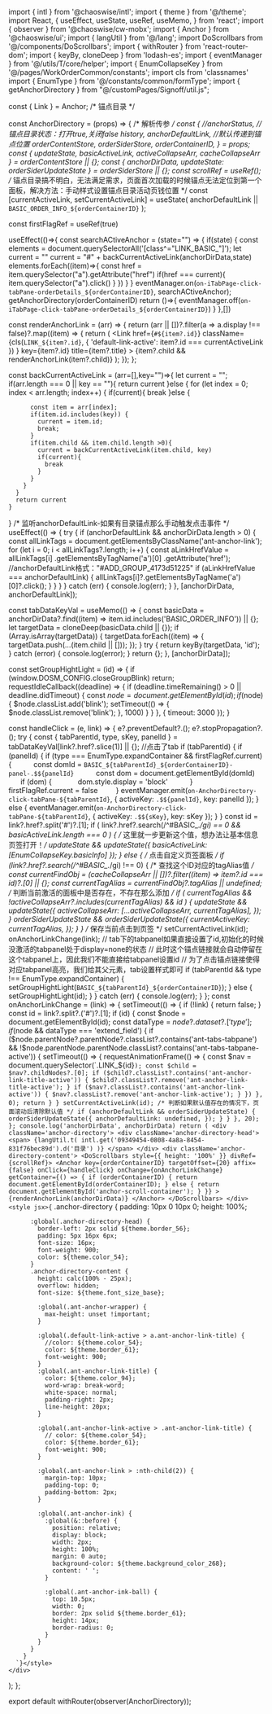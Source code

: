 import { intl } from '@chaoswise/intl';
import { theme } from '@/theme';
import React, {
  useEffect,
  useState,
  useRef,
  useMemo,
} from 'react';
import { observer } from '@chaoswise/cw-mobx';
import { Anchor } from '@chaoswise/ui';
import { langUtil } from '@/lang';
import DoScrollbars from '@/components/DoScrollbars';
import { withRouter } from 'react-router-dom';
import { keyBy, cloneDeep } from 'lodash-es';
import { eventManager } from '@/utils/T/core/helper';
import { EnumCollapseKey } from '@/pages/WorkOrderCommon/constants';
import cls from 'classnames'
import { EnumType } from '@/constants/common/formType';
import { getAnchorDirectory } from "@/customPages/Signoff/util.js";

const { Link } = Anchor;
/* 锚点目录 */

const AnchorDirectory = (props) => {
  /* 解析传参 */
  const {
    //anchorStatus, // 锚点目录状态：打开true,关闭false
    history,
    anchorDefaultLink, //默认传递到锚点位置
    orderContentStore,
    orderSiderStore,
    orderContainerID,
  } = props;
  const { updateState, basicActiveLink, activeCollapseArr, cacheCollapseArr } =
    orderContentStore || {};
  const { anchorDirData, updateState: orderSiderUpdateState } = orderSiderStore || {};
  const scrollRef = useRef();
  /* 锚点目录搞不明白，无法满足需求，页面首次加载的时候锚点无法定位到第一个面板，解决方法：手动样式设置锚点目录活动页钱位置 */
  const [currentActiveLink, setCurrentActiveLink] = useState(
    anchorDefaultLink ||
      `BASIC_ORDER_INFO_${orderContainerID}`
  );

  const firstFlagRef = useRef(true)
 
  useEffect(()=>{
    const searchACtiveAnchor = (state="") => {
      if(state) {
        const elements = document.querySelectorAll('[class^="LINK_BASIC_"]');
        let current = ""
        current = "#" + backCurrentActiveLink(anchorDirData,state)
        elements.forEach((item)=>{
          const href = item.querySelector("a").getAttribute("href")
          if(href === current){
            item.querySelector("a").click()
          }
        })
      }
    }
    eventManager.on(`on-iTabPage-click-tabPane-orderDetails_${orderContainerID}`, searchACtiveAnchor);
    getAnchorDirectory(orderContainerID)
    return ()=>{
      eventManager.off(`on-iTabPage-click-tabPane-orderDetails_${orderContainerID}`)
    }
  },[])

  const renderAnchorLink = (arr) => {
    return (arr || [])?.filter(a => a.display !== false)?.map((item) => {
      return (
        <Link
          href={`#${item?.id}`}
          className={cls(`LINK_${item?.id}`, { 'default-link-active': item?.id === currentActiveLink }) }
          key={item?.id}
          title={item?.title}
        >
          {item?.child && renderAnchorLink(item?.child)}
        </Link>
      );
    });
  };

  const backCurrentActiveLink = (arr=[],key="")=>{
    let current = "";
    if(arr.length === 0 || key == ""){
      return current
    }else {
      for (let index = 0; index < arr.length; index++) {
        if(current){
          break
        }else {

          const item = arr[index];
          if(item.id.includes(key)) {
            current = item.id;
            break;
          }
          if(item.child && item.child.length >0){
            current = backCurrentActiveLink(item.child, key)
            if(current){
              break
            }
          }
        }
      }
      return current
    }
  }
  /* 监听anchorDefaultLink-如果有目录锚点那么手动触发点击事件 */
  useEffect(() => {
    try {
      if (anchorDefaultLink && anchorDirData.length > 0) {
        const allLinkTags = document.getElementsByClassName('ant-anchor-link');
        for (let i = 0; i < allLinkTags?.length; i++) {
          const aLinkHrefValue = allLinkTags[i]
            .getElementsByTagName('a')[0]
            .getAttribute('href');
          //anchorDefaultLink格式："#ADD_GROUP_4173d51225"
          if (aLinkHrefValue === anchorDefaultLink) {
            allLinkTags[i]?.getElementsByTagName('a')[0]?.click();
          }
        }
      }
    } catch (err) {
      console.log(err);
    }
  }, [anchorDirData, anchorDefaultLink]);

  const tabDataKeyVal = useMemo(() => {
    const basicData =
      anchorDirData?.find((item) => item.id.includes('BASIC_ORDER_INFO')) || {};
    let targetData = cloneDeep(basicData.child || {});
    if (Array.isArray(targetData)) {
      targetData.forEach((item) => {
        targetData.push(...(item.child || []));
      });
    }
    try {
      return keyBy(targetData, 'id');
    } catch (error) {
      console.log(error);
    }
    return {};
  }, [anchorDirData]);

  const setGroupHightLight = (id) => {
    if (window.DOSM_CONFIG.closeGroupBlink) return;
    requestIdleCallback((deadline) => {
      if (deadline.timeRemaining() > 0 || deadline.didTimeout) {
        const $node = document.getElementById(id);
        if ($node) {
          $node.classList.add('blink');
          setTimeout(() => {
            $node.classList.remove('blink');
          }, 1000)
        }
      }
    }, { timeout: 3000 });
  }

  const handleClick = (e, link) => {
    e?.preventDefault?.();
    e?.stopPropagation?.();
    try {
      const { tabParentId, type, sKey, panelId } = tabDataKeyVal[link?.href?.slice(1)] || {}; //点击了tab
      if (tabParentId) {
        if (panelId) {
          if (type === EnumType.expandContainer && firstFlagRef.current) {
            const domId = `BASIC_${tabParentId}_${orderContainerID}-panel-.$${panelId}`
            const dom = document.getElementById(domId)
            if (dom) {
              dom.style.display = 'block'
            }
            firstFlagRef.current = false
          }
          eventManager.emit(`on-AnchorDirectory-click-tabPane-${tabParentId}`, {
            activeKey: `.$${panelId}`,
            key: panelId
          });
        } else {
          eventManager.emit(`on-AnchorDirectory-click-tabPane-${tabParentId}`, {
            activeKey: `.$${sKey}`,
            key: sKey
          });
        }
      }
      const id = link?.href?.split('#')?.[1];
      if (
        link?.href?.search(/^#BASIC_.*/gi) == 0 &&
        basicActiveLink.length === 0
      ) {
        /* 这里就一步更新这个值，想办法让基本信息页签打开！*/
        updateState &&
          updateState({ basicActiveLink: [EnumCollapseKey.basicInfo] });
      } else {
        /* 点击自定义页签面板 */
        if (link?.href?.search(/^#BASIC_.*/gi) !== 0) {
          /* 查找这个ID对应的tagAlias值 */
          const currentFindObj =
            (cacheCollapseArr || [])?.filter((item) => item?.id === id)?.[0] ||
            {};
          const currentTagAlias = currentFindObj?.tagAlias || undefined;
          /* 判断当前激活的面板中是否存在，不存在那么添加 */
          if (
            currentTagAlias &&
            !activeCollapseArr?.includes(currentTagAlias) &&
            id
          ) {
            updateState &&
              updateState({
                activeCollapseArr: [...activeCollapseArr, currentTagAlias],
              });
          }
          orderSiderUpdateState &&
            orderSiderUpdateState({
              currentActiveKey: currentTagAlias,
            });
        }
      }
      /* 保存当前点击到页签 */
      setCurrentActiveLink(id);
      onAnchorLinkChange(link);
      // tab下的tabpanel如果直接设置了id,初始化的时候没激活的tabpanel处于display=none的状态
      // 此时这个锚点链接就会自动停留在这个tabpanel上，因此我们不能直接给tabpanel设置id
      // 为了点击锚点链接使得对应tabpanel高亮，我们给其父元素，tab设置样式即可
      if (tabParentId && type !== EnumType.expandContainer) {
        setGroupHightLight(`BASIC_${tabParentId}_${orderContainerID}`);
      } else {
        setGroupHightLight(id);
      }
    } catch (err) {
      console.log(err);
    }
  };
  const onAnchorLinkChange = (link) => {
    setTimeout(() => {
      if (!link) {
        return false;
      }
      const id = link?.split?.('#')?.[1];
      if (id) {
        const $node = document.getElementById(id);
        const dataType = $node?.dataset?.['type'];
        if ($node && dataType === 'extend_field') {
          if ($node.parentNode?.parentNode?.classList?.contains('ant-tabs-tabpane') && !$node.parentNode.parentNode.classList?.contains('ant-tabs-tabpane-active')) {
            setTimeout(() => {
              requestAnimationFrame(() => {
                const $nav = document.querySelector(`.LINK_${id}`);
                const $child = $nav?.childNodes?.[0];
                if ($child?.classList?.contains('ant-anchor-link-title-active')) {
                  $child?.classList?.remove('ant-anchor-link-title-active');
                }
                if ($nav?.classList?.contains('ant-anchor-link-active')) {
                  $nav?.classList?.remove('ant-anchor-link-active');
                }
              })
            }, 0);
            return
          }
        }
        setCurrentActiveLink(id);
        /* 判断如果默认值存在的情况下，页面滚动后清除默认值 */
        if (anchorDefaultLink && orderSiderUpdateState) {
          orderSiderUpdateState({
            anchorDefaultLink: undefined,
          });
        }
      }
    }, 20);
  };
  console.log('anchorDirData', anchorDirData)
  return (
    <div className='anchor-directory'>
      <div className='anchor-directory-head'>
        <span>
          {langUtil.t(
            intl.get('09349454-0808-4a8a-8454-831f76bec89d').d('目录')
          )}
        </span>
      </div>
      <div className='anchor-directory-content'>
        <DoScrollbars style={{ height: '100%' }} divRef={scrollRef}>
          <Anchor
            key={orderContainerID}
            targetOffset={20}
            affix={false}
            onClick={handleClick}
            onChange={onAnchorLinkChange}
            getContainer={() => {
              if (orderContainerID) {
                return document.getElementById(orderContainerID);
              } else {
                return document.getElementById('anchor-scroll-container');
              }
            }}
          >
            {renderAnchorLink(anchorDirData)}
          </Anchor>
        </DoScrollbars>
      </div>
      <style jsx>{`
        .anchor-directory {
          padding: 10px 0 10px 0;
          height: 100%;

          :global(.anchor-directory-head) {
            border-left: 2px solid ${theme.border_56};
            padding: 5px 16px 6px;
            font-size: 16px;
            font-weight: 900;
            color: ${theme.color_54};
          }
          .anchor-directory-content {
            height: calc(100% - 25px);
            overflow: hidden;
            font-size: ${theme.font_size_base};

            :global(.ant-anchor-wrapper) {
              max-height: unset !important;
            }

            :global(.default-link-active > a.ant-anchor-link-title) {
              //color: ${theme.color_54};
              color: ${theme.border_61};
              font-weight: 900;
            }
            :global(.ant-anchor-link-title) {
              color: ${theme.color_94};
              word-wrap: break-word;
              white-space: normal;
              padding-right: 2px;
              line-height: 20px;
            }

            :global(.ant-anchor-link-active > .ant-anchor-link-title) {
              // color: ${theme.color_54};
              color: ${theme.border_61};
              font-weight: 900;
            }

            :global(.ant-anchor-link > :nth-child(2)) {
              margin-top: 10px;
              padding-top: 0;
              padding-bottom: 2px;
            }

            :global(.ant-anchor-ink) {
              :global(&::before) {
                position: relative;
                display: block;
                width: 2px;
                height: 100%;
                margin: 0 auto;
                background-color: ${theme.background_color_268};
                content: ' ';
              }

              :global(.ant-anchor-ink-ball) {
                top: 10.5px;
                width: 0;
                border: 2px solid ${theme.border_61};
                height: 14px;
                border-radius: 0;
              }
            }
          }
        }
      `}</style>
    </div>
  );
};

export default withRouter(observer(AnchorDirectory));
